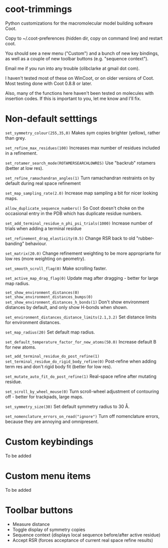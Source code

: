 # coot-trimmings
Python customizations for the macromolecular model building software Coot.

Copy to ~/.coot-preferences (hidden dir, copy on command line) and restart coot.

You should see a new menu ("Custom") and a bunch of new key bindings, as well as a couple of new toolbar buttons (e.g. "sequence context").

Email me if you run into any trouble (olibclarke at gmail dot com).

I haven't tested most of these on WinCoot, or on older versions of Coot. Most testing done with Coot 0.8.8 or later.

Also, many of the functions here haven't been tested on molecules with insertion codes. If this is important to you, let me know and I'll fix.

# Non-default setttings

`set_symmetry_colour(255,35,0)`
Makes sym copies brighter (yellow), rather than grey.

`set_refine_max_residues(100)`
Increases max number of residues included in a refinement.

`set_rotamer_search_mode(ROTAMERSEARCHLOWRES)`
Use "backrub" rotamers (better at low res).

`set_refine_ramachandran_angles(1)`
Turn ramachandran restraints on by default during real space refinement

`set_map_sampling_rate(2.0)`
Increase map  sampling a bit for nicer looking maps.

`allow_duplicate_sequence_numbers()`
So Coot doesn't choke on the occasional entry in the PDB which has duplicate residue numbers.

`set_add_terminal_residue_n_phi_psi_trials(1000)`
Increase number of trials when adding a terminal residue

`set_refinement_drag_elasticity(0.5)`
Change RSR back to old "rubber-banding" behaviour.

`set_matrix(20.0)`
Change refinement weighting to be more appropriarte for low res (more weighting on geometry).

`set_smooth_scroll_flag(0)`
Make scrolling faster.

`set_active_map_drag_flag(0)`
Update mag after dragging - better for large map radius.

`set_show_environment_distances(0)
set_show_environment_distances_bumps(0)
set_show_environment_distances_h_bonds(1)`
Don't show environment distances by default, and only show H-bonds when shown.

`set_environment_distances_distance_limits(2.1,3.2)`
Set distance limits for environment distances.

`set_map_radius(20)`
Set default map radius.

`set_default_temperature_factor_for_new_atoms(50.0)`
Increase default B for new atoms.

`set_add_terminal_residue_do_post_refine(1)
set_terminal_residue_do_rigid_body_refine(0)`
Post-refine when adding term res and don't rigid body fit  (better for low res).

`set_mutate_auto_fit_do_post_refine(1)`
Real-space refine after mutating residue.

`set_scroll_by_wheel_mouse(0)`
Turn scroll-wheel adjustment of contouring off - better for trackpads, large maps.

`set_symmetry_size(30)`
Set default symmetry radius to 30 Å.

`set_nomenclature_errors_on_read("ignore")`
Turn off nomenclature errors, because they are annoying and omnipresent.


# Custom keybindings
To be added

# Custom menu items
To be added

# Toolbar buttons
* Measure distance
* Toggle display of symmetry copies
* Sequence context (displays local sequence before/after active residue)
* Accept RSR (forces acceptance of current real space refine results)


